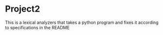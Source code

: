 # Project2
This is a lexical analyzers that takes a python program and fixes it according to specifications in the README
